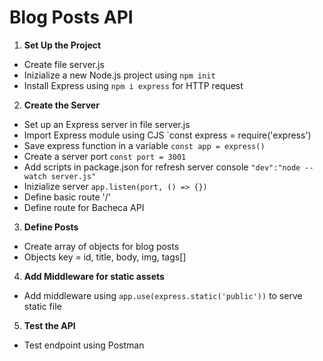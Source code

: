 # Blog Posts API

1. **Set Up the Project**
  - Create file server.js
  - Inizialize a new Node.js project using `npm init`
  - Install Express using `npm i express` for HTTP request


2. **Create the Server**
  - Set up an Express server in file server.js
  - Import Express module using CJS `const express = require('express')
  - Save express function in a variable `const app = express()`
  - Create a server port `const port = 3001`
  - Add scripts in package.json for refresh server console `"dev":"node --watch server.js"`
  - Inizialize server `app.listen(port, () => {})`
  - Define basic route '/'
  - Define route for Bacheca API

3. **Define Posts**
  - Create array of objects for blog posts
  - Objects key = id, title, body, img, tags[]

4. **Add Middleware for static assets**
  - Add middleware using `app.use(express.static('public'))` to serve static file

5. **Test the API**
  - Test endpoint using Postman